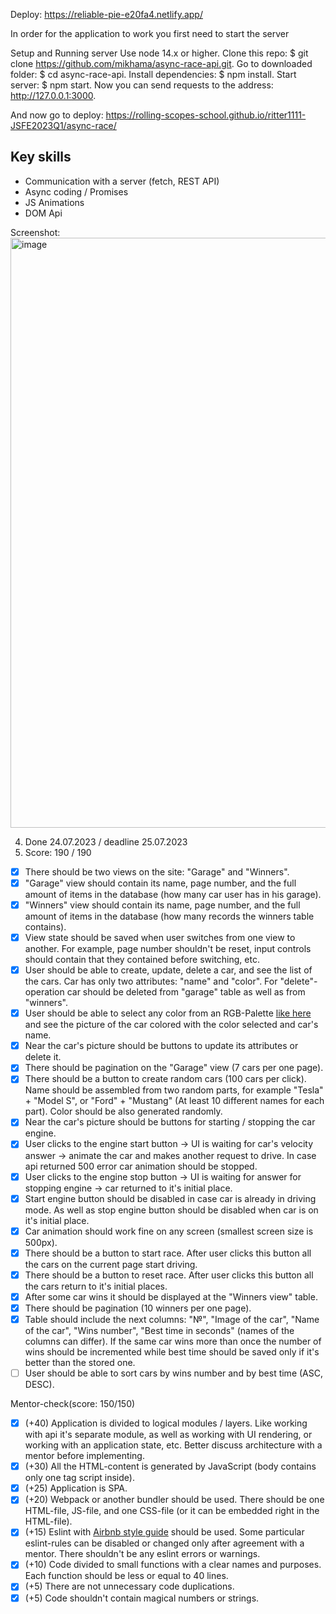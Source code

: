 Deploy: https://reliable-pie-e20fa4.netlify.app/

In order for the application to work you first need to start the server

Setup and Running server
Use node 14.x or higher.
Clone this repo: $ git clone https://github.com/mikhama/async-race-api.git.
Go to downloaded folder: $ cd async-race-api.
Install dependencies: $ npm install.
Start server: $ npm start.
Now you can send requests to the address: http://127.0.0.1:3000.

And now go to deploy: https://rolling-scopes-school.github.io/ritter1111-JSFE2023Q1/async-race/

## Key skills
- Сommunication with a server (fetch, REST API)
- Async coding / Promises
- JS Animations
- DOM Api

Screenshot: 
<img width="944" alt="image" src="https://github.com/rolling-scopes-school/ritter1111-JSFE2023Q1/assets/86166867/623bc96d-fb6a-42f9-89c6-27c939abff5a">

4. Done 24.07.2023 / deadline 25.07.2023
5. Score: 190 / 190
  - [x] There should be two views on the site: "Garage" and "Winners".
  - [x]  "Garage" view should contain its name, page number, and the full amount of items in the database (how many car user has in his garage).
  - [x] "Winners" view should contain its name, page number, and the full amount of items in the database (how many records the winners table contains).
  - [x] View state should be saved when user switches from one view to another. For example, page number shouldn't be reset, input controls should contain that they contained before switching, etc.
  - [x] User should be able to create, update, delete a car, and see the list of the cars. Car has only two attributes: "name" and "color". For "delete"-operation car should be deleted from "garage" table as well as from "winners".
  - [x] User should be able to select any color from an RGB-Palette [like here](https://www.colorspire.com/rgb-color-wheel/) and see the picture of the car colored with the color selected and car's name.
  - [x]  Near the car's picture should be buttons to update its attributes or delete it.
  - [x] There should be pagination on the "Garage" view (7 cars per one page).
  - [x]  There should be a button to create random cars (100 cars per click). Name should be assembled from two random parts, for example "Tesla" + "Model S", or "Ford" + "Mustang" (At least 10 different names for each part). Color should be also generated randomly.
  - [x] Near the car's picture should be buttons for starting / stopping the car engine.
  - [x]  User clicks to the engine start button -> UI is waiting for car's velocity answer -> animate the car and makes another request to drive. In case api returned 500 error car animation should be stopped.
  - [x] User clicks to the engine stop button -> UI is waiting for answer for stopping engine -> car returned to it's initial place.
  - [x]  Start engine button should be disabled in case car is already in driving mode. As well as stop engine button should be disabled when car is on it's initial place.
  - [x] Car animation should work fine on any screen (smallest screen size is 500px).
  - [x]  There should be a button to start race. After user clicks this button all the cars on the current page start driving.
  - [x] There should be a button to reset race. After user clicks this button all the cars return to it's initial places.
  - [x] After some car wins it should be displayed at the "Winners view" table.
  - [x] There should be pagination (10 winners per one page).
  - [x]  Table should include the next columns: "№", "Image of the car", "Name of the car", "Wins number", "Best time in seconds" (names of the columns can differ). If the same car wins more than once the number of wins should be incremented while best time should be saved only if it's better than the stored one.
  - [ ] User should be able to sort cars by wins number and by best time (ASC, DESC).
  
Mentor-check(score: 150/150)
  - [x] (+40) Application is divided to logical modules / layers. Like working with api it's separate module, as well as working with UI rendering, or working with an application state, etc. Better discuss architecture with a mentor before implementing.
  - [x] (+30) All the HTML-content is generated by JavaScript (body contains only one tag script inside).
  - [x] (+25) Application is SPA.
  - [x] (+20) Webpack or another bundler should be used. There should be one HTML-file, JS-file, and one CSS-file (or it can be embedded right in the HTML-file).
  - [x] (+15) Eslint with [Airbnb style guide](https://github.com/airbnb/javascript) should be used. Some particular eslint-rules can be disabled or changed only after agreement with a mentor. There shouldn't be any eslint errors or warnings.
  - [x] (+10) Code divided to small functions with a clear names and purposes. Each function should be less or equal to 40 lines.
  - [x] (+5) There are not unnecessary code duplications.
  - [x] (+5) Code shouldn't contain magical numbers or strings.
